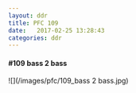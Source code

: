 ```yaml
---
layout: ddr
title: PFC 109
date:   2017-02-25 13:28:43
categories: ddr
---
```


#### **#109** bass 2 bass
![](/images/pfc/109_bass 2 bass.jpg)
